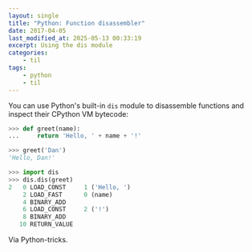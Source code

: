 ```yaml
---
layout: single
title: "Python: Function disassembler"
date: 2017-04-05
last_modified_at: 2025-05-13 00:33:19
excerpt: Using the dis module
categories:
    - til
tags:
    - python
    - til
---
```


You can use Python's built-in `dis` module to disassemble functions and
inspect their CPython VM bytecode:

```python
>>> def greet(name):
...     return 'Hello, ' + name + '!'

>>> greet('Dan')
'Hello, Dan!'

>>> import dis
>>> dis.dis(greet)
2   0 LOAD_CONST     1 ('Hello, ')
    2 LOAD_FAST      0 (name)
    4 BINARY_ADD
    6 LOAD_CONST     2 ('!')
    8 BINARY_ADD
   10 RETURN_VALUE
```

Via Python-tricks.
